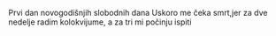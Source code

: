 Prvi dan novogodišnjih slobodnih dana
Uskoro me čeka smrt,jer za dve nedelje radim kolokvijume,
a za tri mi počinju ispiti
